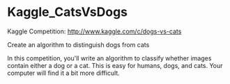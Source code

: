Kaggle_CatsVsDogs
=================

Kaggle Competition: http://www.kaggle.com/c/dogs-vs-cats

Create an algorithm to distinguish dogs from cats

In this competition, you'll write an algorithm to classify whether images contain either a dog or a cat.  This is easy for humans, dogs, and cats. Your computer will find it a bit more difficult.
